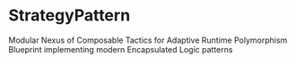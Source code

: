 # StrategyPattern
Modular Nexus of Composable Tactics for Adaptive Runtime Polymorphism Blueprint implementing modern Encapsulated Logic patterns
